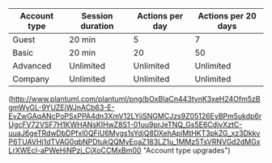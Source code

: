 |Account type|Session duration|Actions per day|Actions per 20 days|
|--|--|--|--|
|Guest|20 min|5|7|
|Basic|20 min|20|50|
|Advanced|Unlimited|Unlimited|Unlimited|
|Company|Unlimited|Unlimited|Unlimited|

(http://www.plantuml.com/plantuml/png/bOxBIaCn443tynK3xeH24Ofm5zBgmWyGL-9YUZEjWJnACb63-E-EvZwGAqANcPoPSxPPA4dn3XmV12LYiiSNGMCJzs9Z05126EyBPm5ukdp6rUgcFV72VSF7H1KWHANsKIHwZ8S1-01uu9prJeTNQ_Gs5E6CdjvXztC-uuaJ6geTRdwDbDPfxl0QFiU6Mygs1sYdjQ8DXehApiMtHKT3pkZG_xz3DkkvP6TUAVHi1dTVAG0qbNPDtukQQMyEoaZ183LZ1u_1MMz5TsVRNVGd2dMGxLrXWEcI-aPWeHiNPzj_CjXoCCMxBm00 "Account type upgrades")
